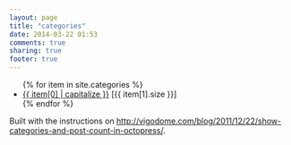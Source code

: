 ```yaml
---
layout: page
title: "categories"
date: 2014-03-22 01:53
comments: true
sharing: true
footer: true
---
```


<ul>
{% for item in site.categories %}
    <li><a href="/blog/categories/{{ item[0] }}/">{{ item[0] | capitalize }}</a> [{{ item[1].size }}]</li>
{% endfor %}
</ul>

Built with the instructions on
<http://vigodome.com/blog/2011/12/22/show-categories-and-post-count-in-octopress/>.

<!-- vim:set tw=70:wrap: -->
